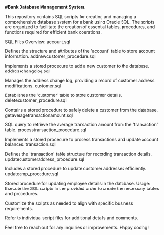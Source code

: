<strong>#Bank Database Management System</strong>.


This repository contains SQL scripts for creating and managing a comprehensive database system for a bank using Oracle SQL. The scripts are organized to facilitate the creation of essential tables, procedures, and functions required for efficient bank operations.

SQL Files Overview:
account.sql

Defines the structure and attributes of the 'account' table to store account information.
addnewcustomer_procedure.sql

Implements a stored procedure to add a new customer to the database.
addresschangelog.sql

Manages the address change log, providing a record of customer address modifications.
customer.sql

Establishes the 'customer' table to store customer details.
deletecustomer_procedure.sql

Contains a stored procedure to safely delete a customer from the database.
getaveragetransactionamount.sql

SQL query to retrieve the average transaction amount from the 'transaction' table.
processtransaction_procedure.sql

Implements a stored procedure to process transactions and update account balances.
transaction.sql

Defines the 'transaction' table structure for recording transaction details.
updatecustomeraddress_procedure.sql

Includes a stored procedure to update customer addresses efficiently.
updateemp_procedure.sql

Stored procedure for updating employee details in the database.
Usage:
Execute the SQL scripts in the provided order to create the necessary tables and procedures.

Customize the scripts as needed to align with specific business requirements.

Refer to individual script files for additional details and comments.

Feel free to reach out for any inquiries or improvements. Happy coding!

